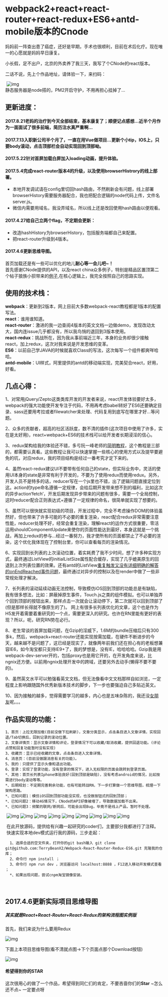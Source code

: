# webpack2+react+react-router+react-redux+ES6+antd-mobile版本的Cnode

  妈妈前一阵查出患了癌症，还好是早期，手术也很顺利，目前在术后化疗。现在唯一的心愿就是妈妈早日康复。<br/>
  
  小长假，足不出户，北京的外卖养了我三天，我写了个CNode的react版本。<br/>
  
  二话不说，先上个作品地址，请体验一下，来扫码：<br/>
  
  ![img](https://github.com/TerryBeanX2/Webpack-React-Router-Redux-ES6/blob/imgBranch/egImg/erweima1.png)<br/>
  静态服务器是node搭的，PM2开启守护，不用再担心挂掉了...
  
更新进度：
----------------
#### 2017.8.21老妈的治疗到今天全部结束，基本康复了；顺便记点感想...近半个月作为一面面试了很多前端，简历注水真严重啊...
#### 2017.7.13入职新公司半个月了，一直在用Vue做项目...更新个小tip，IOS上，只要body滚动，点击顶部栏会自动实现回到顶部呦。
#### 2017.5.22针对首屏加载白屏加入loading动画，提升体验。
#### 2017.5.4完成react-router版本4的升级，以及使用browserHistrory的线上部署。
* 本地开发调试请在config里切回hash路由，不然刷新会有问题，线上部署browserHistory需要服务器配合，我也把配合逻辑的node代码上传，文件名server.js。
* 微信内需要用域名，我没弄域名，所以线上还是改回使用hash路由以便观看。

#### 2017.4.27给自己立两个flag，不定期会更新：
* 改造hashHistory为browserHistory，包括服务端都自己来配置。
* 把react-router升级到4版本。
#### 2017.4.6更新思维导图。
  
  首页加载还是有一些可以优化的地儿<b>耐心等一会儿吧~！</b><br/>
  首先感谢CNode提供的API，以及react china众多例子，特别是精品区置顶第二个帖子狼族小狈带来的[例子](http://react-china.org/t/webpack-react-react-router-redux-less-flex-css-es6-react-cnode/6332),在核心逻辑上，我完全按照自己的思路实现。<br/>
  
使用的技术栈：
----------------

  <b>webpack</b>：更新到2版本，网上目前大多数webpack-react教程都是1版本的配置写法。<br/>
  <b>react</b>：谁用谁知道。<br/>
  <b>react-router</b>：激进的我一边查阅4版本的英文文档一边做demo，发现改动太大，国内连issue几乎都没有，所以我鸟悄的退回到3版本使用。<br/>
  <b>react-redux</b>：挑战所在，因为我从事前端近三年，本身的业务却很少接触react，加上redux，这次对我来说是开发思维的变革。<br/>
  <b>ES6</b>：以前自己学JAVA的时候就喜欢Class的写法，这次每写一个组件都爽咩哈哈。<br/>
  <b>antd-mobile</b>：UI样式，阿里提供的antd的移动端实现，完美契合react，好用，好看。<br/>
  
几点心得：
--------------
  
  1、对常用jQuery/Zepto这类类库开发的开发者来说，react开发体验要好太多，webpack的强大功能使开发专注于代码，不用再考虑babel转好了ES6还要确定目录、sass还要用考拉或者filewatcher来处理、代码复用到底写在哪里才好...等问题。<br/>
  
  2、众多的贡献者，超高的社区活跃度，数不清的插件(这次项目中使用了许多，实在是太好用)，react+webpack+ES6的技术栈可以给开发者长期浸淫的信心。<br/>
  
  3、redux架构给我的体验还不错，多亏阮一峰老师的[简明教程](http://www.ruanyifeng.com/blog/2016/09/redux_tutorial_part_three_react-redux.html)，这个教程是三部的，都需要认真看。这些教程让我可以快速掌握一些核心的使用方式以及提早要避免的坑，对应redux，我的项目结构是经过一番考究才定下来的。<br/>
  
  4、虽然react-redux建议UI不要带有任何自己的state，但实际业务中，灵活的使用UI本身的state是非常有利于开发的，不要为了使用redux而使用redux。另外，开发人员不是特多的话，reducer写在一个js里也不错，出了逻辑问题直接定位到这。action的type命名遵循一定规律，会给后期开发带来想不到的福利，比如这次的异步action‘fetch’，开发后期发现异步带来的问题有很多，需要一个全局控制，这时reducer配合正则表达式+遵循了一定规律的命名，很简单就实现了想要的。<br/>
  
  5、虽然可以很快就实现初级的项目，开发过程中，完全不考虑操作DOM的体验虽然好，但也带来了许多可能的不必要的重复渲染，react配合redux非常需要注意性能，reducer处理不好，经常会重复渲染，理解react的运作方式很重要，零活运用shouldComponentUpdate来使你的页面性能达到最好，本身这就是一个挑战，再加上redux的参与...经过一番努力，我才使所有的页面都禁止了不必要的渲染，这个优化我体现在了控制台里，你可以查看每页的渲染情况。<br/>
  
  6、实现回到长列表的上次滚动位置，着实耗费了我不少时间，想了许多种实现方式，最终通过ListView的initialListSize属性配合缓存，实现了几乎媲美原生的回退到上次列表位置的效果。还有antd的ListView[重复触发又没有详细明确的解答的onEndReached事件问题](https://github.com/ant-design/ant-design-mobile/issues/520#issuecomment-263510596)，最终通过对异步的控制以及在render中做了一些非常规处理才解决。<br/>
  
  7、长列表的滚动延续动画无法控制，导致模仿iOS回到顶部的功能总是有缺陷，我有很多想法，比如：屏蔽掉原生事件，Touch.js之类的组件模拟。也可以单独弄个回到顶部的按钮出来，那样点击一次就会让滚动停下，第二次就可以回到顶部了(但是那样长得就不像原生的了)。 网上有很多长列表优化的文章，这个也是作为H5发开着需要着重研究的一个点，需要更深入的研究。也许在RN里能有更好的表现？所以，呃，研究RN势在必行。
  
  8、老生常谈的首屏加载问题，在Gzip的淫威下，1.6M的bundle压缩后只有300多k，然后，webpack+react-router还能实现按需加载，在硬件不断进步的今天，越来越不是问题了，这已经是现实了，就像两年前我们还在担心有的老板想兼容IE6，如今淘宝都只支持IE9+了，我的梦想是，没有IE，哈哈哈哈。Gzip我是用webpack-dev-server开的，包括proxy也是用它开的，在开发角度来说，比ngnix还方便。以前用ngnix处理开发中的跨域，还要另外去动手(懒得不要不要的)。
  
  9、虽然英文水平可以勉强看英文文档，但无法像看中文文档那样自如浏览，一定程度上影响跟随国外优秀新版本技术的脚步，下一步也要强迫自己多贴近英文。<br/>
  
  10、因为接触的越多，觉得需要学习的越多，内心也是五味杂陈的，我还没[女朋友](http://baike.baidu.com/link?url=QkECFyQ2w8OLmHs1e81YQV3LjZsUj8QARRTYcGME_YjQMhDZkKcRTfl3G7S7darH9WlU0-S3-2EjjbjRMSK2JwG1tcoDrbyU1p8YYs-jgb0xmVD29gncZ_5LX3UlH4eJ)呢。。。
  
作品实现的功能：
----------------

    1、首页：上拉无限加载(目前没做下拉刷新)，文章分类显示，点击条目进入文章详情，实现回退/Tab切换后，回到记录的滚动位置。
    2、文章详情页：显示文章详情和评论，登录情况下可以收藏/取消收藏，提供回退功能。(评论点赞和回复功能暂时没有实现)
    3、收藏页：显示已经收藏的文章，点击条目进入文章详情。
    4、消息页：(目前没做跟消息有关的功能)。
    5、我的：只提供了显示头像和退出功能。
    6、登录：实现了登录功能，没有登录的情况下，进入无权限的页面会跳转到登录页面。
    *、其他：首页长列表Iphone体验良好(回到顶部是缺陷)，没有考虑android的情况，比如按需进行body滚动等等。
    *、后期规划：不定期完善剩余功能，也有可能转战RN，下一步打算做一个思维导图，梳理一下架构思路。
    *、已知问题1：模仿iOS回到顶部功能没实现，也没做按钮式的回到顶部；
    *、已知问题2：移动4G情况下，CNode的API好像被墙了，导致数据加载不出来。
    *、已知问题3：频繁的联网/断网后，可能会出现Bug，毕竟不是线上产品，暂时不处理。
    
  ![img](https://github.com/TerryBeanX2/Webpack-React-Router-Redux-ES6/blob/imgBranch/egImg/IMG_1595.PNG)
  ![img](https://github.com/TerryBeanX2/Webpack-React-Router-Redux-ES6/blob/imgBranch/egImg/IMG_1596.PNG)
  ![img](https://github.com/TerryBeanX2/Webpack-React-Router-Redux-ES6/blob/imgBranch/egImg/IMG_1597.PNG)
  ![img](https://github.com/TerryBeanX2/Webpack-React-Router-Redux-ES6/blob/imgBranch/egImg/IMG_1598.PNG)
  ![img](https://github.com/TerryBeanX2/Webpack-React-Router-Redux-ES6/blob/imgBranch/egImg/IMG_1599.PNG)
  ![img](https://github.com/TerryBeanX2/Webpack-React-Router-Redux-ES6/blob/imgBranch/egImg/IMG_1600.PNG)
  ![img](https://github.com/TerryBeanX2/Webpack-React-Router-Redux-ES6/blob/imgBranch/egImg/IMG_1602.PNG)
  ![img](https://github.com/TerryBeanX2/Webpack-React-Router-Redux-ES6/blob/imgBranch/egImg/IMG_1603.PNG)
  ![img](https://github.com/TerryBeanX2/Webpack-React-Router-Redux-ES6/blob/imgBranch/egImg/IMG_1604.PNG)
  
  在此开放源码，提供给有兴趣一起研究的coder们，主要部分我都进行了注释。<br/>
  快速实现本地dev模式运行我的源码，三步走起：<br/>
  
      1、选择合适的空文件夹，打开你的git bash输入 git clone git@github.com:TerryBeanX2/Webpack-React-Router-Redux-ES6.git 克隆我的仓库；
      2、命令行 npm install ；
      3、命令行 npm run dev ，浏览器访问 localhost:8888 ，F12进入移动开发模式查看 ；
      *、如果出现问题，尝试cnpm淘宝镜像安装。
  

2017.4.6更新实际项目思维导图
--------------
##### 其实就是React+React-Router+React-Redux的架构流程图实例版

首先，我们来说为什么要用Redux<br/>

![img](https://github.com/TerryBeanX2/Webpack-React-Router-Redux-ES6/blob/imgBranch/egImg/why-redux.jpg)<br/>

下面上本项目思维导图(看不清就点图->下个页面点那个Download按钮)<br/>

![img](https://github.com/TerryBeanX2/Webpack-React-Router-Redux-ES6/blob/imgBranch/egImg/react-redux-real.jpg)<br/>

#### 希望得到你的STAR
这次很用心的做了一个作品，希望得到同仁们的肯定，不要吝啬你们的<b>Star</b> ~怎么还不点~ 一定要点呀
